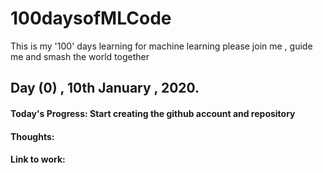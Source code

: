 # 100daysofMLCode
This is my '100' days learning for machine learning please join me , guide me and smash the world together

## Day (0) , 10th January , 2020.
#### Today's Progress: Start creating the github account and repository

#### Thoughts: 

#### Link to work: 
